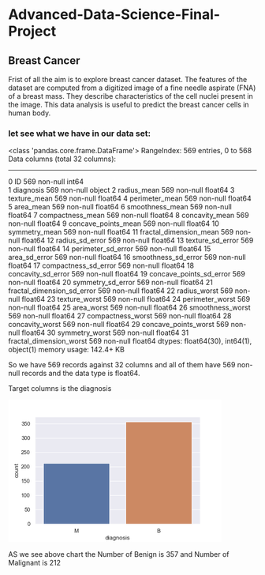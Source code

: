 # Advanced-Data-Science-Final-Project

## Breast Cancer

Frist of all the aim is to explore breast cancer dataset. The features of the dataset are computed from a digitized image of a fine needle aspirate (FNA) of a breast mass. They describe characteristics of the cell nuclei present in the image. This data analysis is useful to predict the breast cancer cells in human body.

### let see what we have in our data set:

<class 'pandas.core.frame.DataFrame'>
RangeIndex: 569 entries, 0 to 568
Data columns (total 32 columns):


---  ------                      --------------  -----  
 0   ID                          569 non-null    int64  
 1   diagnosis                   569 non-null    object 
 2   radius_mean                 569 non-null    float64
 3   texture_mean                569 non-null    float64
 4   perimeter_mean              569 non-null    float64
 5   area_mean                   569 non-null    float64
 6   smoothness_mean             569 non-null    float64
 7   compactness_mean            569 non-null    float64
 8   concavity_mean              569 non-null    float64
 9   concave_points_mean         569 non-null    float64
 10  symmetry_mean               569 non-null    float64
 11  fractal_dimension_mean      569 non-null    float64
 12  radius_sd_error             569 non-null    float64
 13  texture_sd_error            569 non-null    float64
 14  perimeter_sd_error          569 non-null    float64
 15  area_sd_error               569 non-null    float64
 16  smoothness_sd_error         569 non-null    float64
 17  compactness_sd_error        569 non-null    float64
 18  concavity_sd_error          569 non-null    float64
 19  concave_points_sd_error     569 non-null    float64
 20  symmetry_sd_error           569 non-null    float64
 21  fractal_dimension_sd_error  569 non-null    float64
 22  radius_worst                569 non-null    float64
 23  texture_worst               569 non-null    float64
 24  perimeter_worst             569 non-null    float64
 25  area_worst                  569 non-null    float64
 26  smoothness_worst            569 non-null    float64
 27  compactness_worst           569 non-null    float64
 28  concavity_worst             569 non-null    float64
 29  concave_points_worst        569 non-null    float64
 30  symmetry_worst              569 non-null    float64
 31  fractal_dimension_worst     569 non-null    float64
dtypes: float64(30), int64(1), object(1)
memory usage: 142.4+ KB

So we have 569 records against 32 columns and all of them have 569 non-null records and the data type is float64.

Target columns is the diagnosis

![text_alt](Image/target_column.png)

AS we see above chart the Number of Benign is 357 and Number of Malignant is  212
